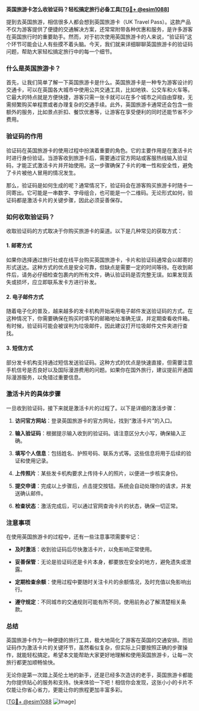 **英国旅游卡怎么收验证码？轻松搞定旅行必备工具[[TG💪+ @esim1088](https://t.me/s/esim1088)]**

提到去英国旅游，相信很多人都会想到英国旅游卡（UK Travel Pass）。这款产品不仅为游客提供了便捷的交通解决方案，还常常附带各种优惠和服务，是许多游客在英国旅行时的重要助手。然而，对于初次使用英国旅游卡的人来说，“验证码”这个环节可能会让人有些摸不着头脑。今天，我们就来详细聊聊英国旅游卡的验证码问题，帮助大家轻松搞定旅行中的每一个细节。

### 什么是英国旅游卡？

首先，让我们简单了解一下英国旅游卡是什么。英国旅游卡是一种专为游客设计的交通卡，可以在英国各大城市中使用公共交通工具，比如地铁、公交车和火车等。它最大的特点就是方便快捷，游客只需一张卡就可以在多个城市之间自由穿梭，无需频繁购买单程票或者办理复杂的交通手续。此外，英国旅游卡通常还会包含一些额外的服务，比如景点折扣、餐饮优惠等，让游客在享受便利的同时还能节省不少费用。

### 验证码的作用

验证码在英国旅游卡的使用过程中扮演着重要的角色。它的主要作用是在激活卡片时进行身份验证。当游客收到旅游卡后，需要通过官方网站或客服热线输入验证码，才能正式激活卡片并开始使用。这一步骤确保了卡片的唯一性和安全性，避免了卡片被他人冒用的情况发生。

那么，验证码是如何生成的呢？通常情况下，验证码会在游客购买旅游卡时随卡一同寄出。它可能是一串数字、字母组合，也可能是一个二维码。无论形式如何，验证码都是激活卡片的关键步骤，因此必须妥善保存。

### 如何收取验证码？

收取验证码的方式取决于你购买旅游卡的渠道。以下是几种常见的获取方式：

#### 1. **邮寄方式**
如果你选择通过旅行社或在线平台购买英国旅游卡，卡片和验证码通常会以邮寄的形式送达。这种方式的优点是安全可靠，但缺点是需要一定的时间等待。在收到邮件后，请务必仔细检查包裹内的所有文件，确认验证码是否完整无误。如果发现丢失或损坏，应立即联系发卡方进行补发。

#### 2. **电子邮件方式**
随着电子化的普及，越来越多的发卡机构开始采用电子邮件发送验证码的方式。在这种情况下，你需要确保在购买时填写的邮箱地址准确无误，并定期查看收件箱。有时候，验证码可能会被误判为垃圾邮件，因此建议打开垃圾邮件文件夹进行查找。

#### 3. **短信方式**
部分发卡机构支持通过短信发送验证码。这种方式的优点是快速直接，但需要注意手机信号是否良好以及国际漫游费用的问题。如果你在国外旅行，建议提前开通国际漫游服务，以免错过重要信息。

### 激活卡片的具体步骤

一旦收到验证码，接下来就是激活卡片的过程了。以下是详细的激活步骤：

1. **访问官方网站**：登录英国旅游卡的官方网址，找到“激活卡片”的入口。
   
2. **输入验证码**：根据提示输入收到的验证码。请注意区分大小写，确保输入正确。

3. **填写个人信息**：包括姓名、护照号码、联系方式等。这些信息将用于后续的验证和使用记录。

4. **上传照片**：某些发卡机构要求上传持卡人的照片，以便进一步核实身份。

5. **提交申请**：完成以上步骤后，点击提交按钮。系统会自动处理你的请求，并发送确认邮件。

6. **检查状态**：激活完成后，可以通过官网查询卡片的状态，确保一切正常。

### 注意事项

在使用英国旅游卡的过程中，还有一些注意事项需要牢记：

- **及时激活**：收到验证码后尽快激活卡片，以免影响正常使用。
  
- **妥善保管**：无论是验证码还是卡片本身，都要放在安全的地方，避免遗失或泄露。

- **定期检查余额**：使用过程中要随时关注卡片的余额情况，及时充值以免影响出行。

- **遵守规定**：不同城市的交通规则可能有所不同，使用前务必了解清楚相关条款。

### 总结

英国旅游卡作为一种便捷的旅行工具，极大地简化了游客在英国的交通安排。而验证码作为激活卡片的关键环节，虽然看似复杂，但实际上只要按照正确的步骤操作，就能轻松搞定。希望本文能帮助大家更好地理解和使用英国旅游卡，让每一次旅行都更加顺畅愉快。

无论你是第一次踏上英伦土地的新手，还是已经多次造访的老手，英国旅游卡都能为你提供贴心的服务和支持。快来体验一下吧！相信你会发现，这张小小的卡片不仅能让你省心省力，更能让你的旅程更加丰富多彩。

[[TG💪+ @esim1088](https://t.me/s/esim1088) ![Image](https://i.postimg.cc/4NQfJmqS/Snipaste-2025-05-13-00-14-12.png)]